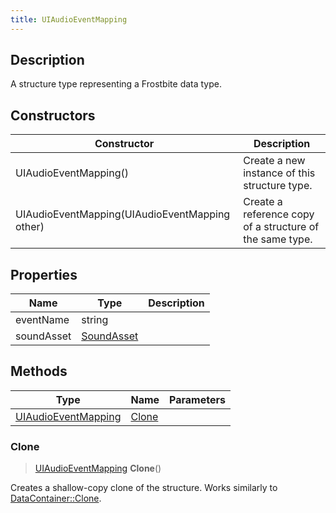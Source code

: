 ```yaml
---
title: UIAudioEventMapping
---
```

## Description

A structure type representing a Frostbite data type.

## Constructors

| Constructor                                    | Description                                              |
| ---------------------------------------------- | -------------------------------------------------------- |
| UIAudioEventMapping()                          | Create a new instance of this structure type.            |
| UIAudioEventMapping(UIAudioEventMapping other) | Create a reference copy of a structure of the same type. |

## Properties

| Name       | Type                     | Description |
| ---------- | ------------------------ | ----------- |
| eventName  | string                   |             |
| soundAsset | [SoundAsset](SoundAsset) |             |

## Methods

| Type                                       | Name            | Parameters |
| ------------------------------------------ | --------------- | ---------- |
| [UIAudioEventMapping](UIAudioEventMapping) | [Clone](#clone) |            |

### Clone

> [UIAudioEventMapping](UIAudioEventMapping) **Clone**()

Creates a shallow-copy clone of the structure. Works similarly to [DataContainer::Clone](/vext/ref/shared/class/datacontainer#clone).
